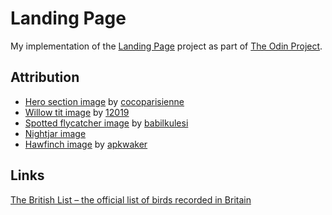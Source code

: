 # Landing Page

My implementation of the [Landing Page](https://www.theodinproject.com/paths/foundations/courses/foundations/lessons/landing-page) project as part of [The Odin Project](https://www.theodinproject.com/).

## Attribution

- [Hero section image](https://pixabay.com/images/id-2516641/) by [cocoparisienne](https://pixabay.com/?utm_source=link-attribution&utm_medium=referral&utm_campaign=image&utm_content=2516641)
- [Willow tit image](https://pixabay.com/images/id-100293/) by [12019](https://pixabay.com/users/12019-12019/)
- [Spotted flycatcher image](https://pixabay.com/images/id-1908388/) by [babilkulesi](https://pixabay.com/users/babilkulesi-4016372/)
- [Nightjar image](https://upload.wikimedia.org/wikipedia/commons/thumb/0/08/Caprimulgus_europaeus_1200x855.jpg/800px-Caprimulgus_europaeus_1200x855.jpg)
- [Hawfinch image](https://pixabay.com/images/id-6362928/) by [apkwaker](https://pixabay.com/users/apkwaker-6922187/)

## Links

[The British List – the official list of birds recorded in Britain](https://bou.org.uk/british-list/)
